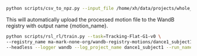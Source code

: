 ```bash
python scripts/csv_to_npz.py --input_file /home/xh/data/projects/whole_body_tracking/LAFAN1_Retargeting_Dataset/g1/dance1_subject1.csv --input_fps 30 --output_name dance1_subject1 --headless
```

This will automatically upload the processed motion file to the WandB registry with output name {motion_name}.



```bash
python scripts/rsl_rl/train.py --task=Tracking-Flat-G1-v0 \
--registry_name ma-mark-none-org/wandb-registry-motions/dance1_subject1 \
--headless --logger wandb --log_project_name dance1_subject1 --run_name dance1_subject1_run1
```